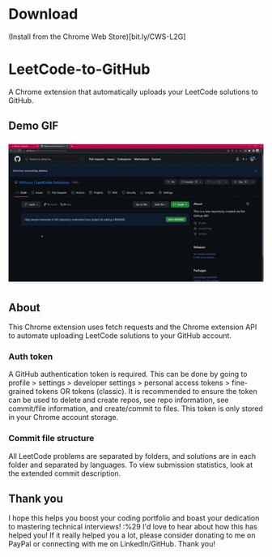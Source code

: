 # Download 
(Install from the Chrome Web Store)[bit.ly/CWS-L2G]

# LeetCode-to-GitHub
A Chrome extension that automatically uploads your LeetCode solutions to GitHub.

## Demo GIF
![Extension demo GIF](demo/demo.gif)

## About
This Chrome extension uses fetch requests and the Chrome extension API to automate uploading LeetCode solutions to your GitHub account.

### Auth token
A GitHub authentication token is required. This can be done by going to profile > settings > developer settings > personal access tokens > fine-grained tokens OR tokens (classic). It is recommended to ensure the token can be used to delete and create repos, see repo information, see commit/file information, and create/commit to files. This token is only stored in your Chrome account storage.

### Commit file structure
All LeetCode problems are separated by folders, and solutions are in each folder and separated by languages. To view submission statistics, look at the extended commit description.

## Thank you
I hope this helps you boost your coding portfolio and boast your dedication to mastering technical interviews! :%29
I'd love to hear about how this has helped you!
If it really helped you a lot, please consider donating to me on PayPal or connecting with me on LinkedIn/GitHub. Thank you!
